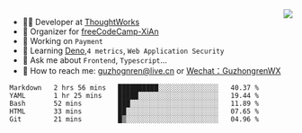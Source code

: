 <img align="right" src="https://github-readme-stats.vercel.app/api?username=guzhongren&show_icons=true&icon_color=805AD5&text_color=000&bg_color=ffffff&hide_title=true" />

- 👨‍💻  Developer at [ThoughtWorks](https://thoughtworks.com)
- 🏢 Organizer for [freeCodeCamp-XiAn](https://github.com/orgs/freeCodeCamp-XiAn)
- 🔭 Working on `Payment`
- 🌱 Learning [Deno](https://deno.land/),`4 metrics`,  `Web Application Security`
- 💬 Ask me about `Frontend`, `Typescript`...
- 🔎 How to reach me: [guzhognren@live.cn](guzhognren@live.cn) or [Wechat：GuzhongrenWX]()

<!--START_SECTION:waka-->
```text
Markdown   2 hrs 56 mins   ██████████░░░░░░░░░░░░░░░   40.37 % 
YAML       1 hr 25 mins    █████░░░░░░░░░░░░░░░░░░░░   19.44 % 
Bash       52 mins         ███░░░░░░░░░░░░░░░░░░░░░░   11.89 % 
HTML       33 mins         ██░░░░░░░░░░░░░░░░░░░░░░░   07.65 % 
Git        21 mins         █▒░░░░░░░░░░░░░░░░░░░░░░░   04.96 % 
```
<!--END_SECTION:waka-->


